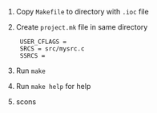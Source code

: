 
1. Copy `Makefile` to directory with `.ioc` file
1. Create `project.mk` file in same directory

        USER_CFLAGS = 
        SRCS = src/mysrc.c
        SSRCS = 

1. Run `make`
1. Run `make help` for help
2. scons
